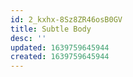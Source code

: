 ```yaml
---
id: 2_kxhx-8Sz8ZR46osB0GV
title: Subtle Body
desc: ''
updated: 1639759645944
created: 1639759645944
---
```


